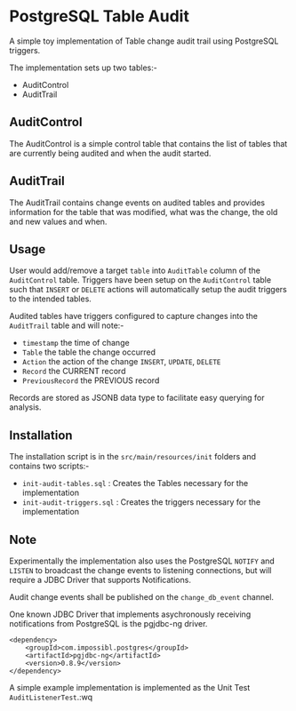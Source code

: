 # PostgreSQL Table Audit

A simple toy implementation of Table change audit trail using PostgreSQL triggers.

The implementation sets up two tables:-
- AuditControl
- AuditTrail

## AuditControl
The AuditControl is a simple control table that contains the list of tables that are
currently being audited and when the audit started.

## AuditTrail
The AuditTrail contains change events on audited tables and provides information for
the table that was modified, what was the change, the old and new values and when.

## Usage

User would add/remove a target `table` into `AuditTable` column of the `AuditControl` table. 
Triggers have been setup on the `AuditControl` table such that `INSERT` or `DELETE` 
actions will automatically setup the audit triggers to the intended tables.

Audited tables have triggers configured to capture changes into the `AuditTrail` table and
will note:-
- `timestamp` the time of change
- `Table` the table the change occurred
- `Action` the action of the change `INSERT`, `UPDATE`, `DELETE`
- `Record` the CURRENT record
- `PreviousRecord` the PREVIOUS record

Records are stored as JSONB data type to facilitate easy querying for analysis.

## Installation

The installation script is in the `src/main/resources/init` folders and contains two
scripts:-
- `init-audit-tables.sql` : Creates the Tables necessary for the implementation
- `init-audit-triggers.sql` : Creates the triggers necessary for the implementation

## Note

Experimentally the implementation also uses the PostgreSQL `NOTIFY` and `LISTEN` to
broadcast the change events to listening connections, but will require a JDBC Driver
that supports Notifications.

Audit change events shall be published on the `change_db_event` channel.

One known JDBC Driver that implements asychronously receiving notifications from PostgreSQL
is the pgjdbc-ng driver.

    <dependency>
        <groupId>com.impossibl.postgres</groupId>
        <artifactId>pgjdbc-ng</artifactId>
        <version>0.8.9</version>
    </dependency>

A simple example implementation is implemented as the Unit Test `AuditListenerTest`.:wq
